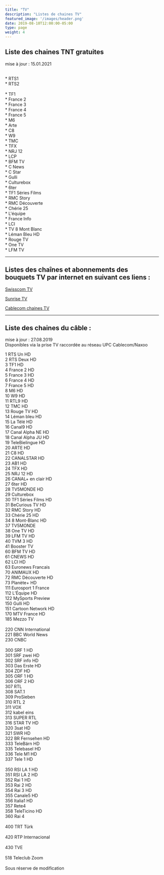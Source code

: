 ```yaml
---
title: "TV"
description: "Listes de chaines TV"
featured_image: '/images/header.png'
date: 2019-08-10T12:00:00-05:00
type: page
weight: 4
---
```


## Liste des chaines TNT gratuites

mise à jour : 15.01.2021
<br />
<br />

<div style="text-align:left;">
* RTS1
<br />
* RTS2
<br />
<br />
* TF1
<br />
* France 2
<br />
* France 3
<br />
* France 4
<br />
* France 5
<br />
* M6
<br />
* Arte
<br />
* C8
<br />
* W9
<br />
* TMC
<br />
* TFX
<br />
* NRJ 12
<br />
* LCP
<br />
* BFM TV
<br />
* C News
<br />
* C Star
<br />
* Gulli
<br />
* Culturebox
<br />
* 6ter
<br />
* TF1 Séries Films
<br />
* RMC Story
<br />
* RMC Découverte
<br />
* Chérie 25
<br />
* L'équipe
<br />
* France Info
<br />
* LCI
<br />
* TV 8 Mont Blanc
<br />
* Léman Bleu HD
  <br />
* Rouge TV
  <br />
* One TV
  <br />
* LFM TV
<br />
</div>

---

## Listes des chaînes et abonnements  des bouquets TV par internet en suivant ces liens :  

<a href="https://www.swisscom.ch/fr/clients-prives/internet-television-reseaufixe/swisscom-tv/chaines/liste-chaines.html#cl%5Bdevice%5D%5B%5D=tv/" target="_blank">Swisscom TV</a>

<a href="https://www.sunrise.ch/fr/clients-prives/pour-la-maison/smart-tv/tv-sender.html#/" target="_blank">Sunrise TV</a>

<a href="https://www.upc.ch/fr/television/chaines-tv/" target="_blank">Cablecom chaines TV</a>

---

## Liste des chaines du câble :

mise à jour : 27.08.2019
<br />
Disponibles via la prise TV raccordée au réseau UPC Cablecom/Naxoo
<br />
<div style="text-align:left;">
1 RTS Un HD
<br />
2 RTS Deux HD
<br />
3 TF1 HD
<br />
4 France 2 HD
<br />
5 France 3 HD
<br />
6 France 4 HD
<br />
7 France 5 HD
<br />
8 M6 HD
<br />
10 W9 HD
<br />
11 RTL9 HD
<br />
12 TMC HD
<br />
13 Rouge TV HD
<br />
14 Léman bleu HD
<br />
15 La Télé HD
<br />
16 Canal9 HD
<br />
17 Canal Alpha NE HD
<br />
18 Canal Alpha JU HD
<br />
19 TeleBielingue HD
<br />
20 ARTE HD
<br />
21 C8 HD
<br />
22 CANALSTAR HD
<br />
23 AB1 HD
<br />
24 TFX HD
<br />
25 NRJ 12 HD
<br />
26 CANAL+ en clair HD
<br />
27 6ter HD
<br />
28 TV5MONDE HD
<br />
29 Culturebox
<br />
30 TF1 Séries Films HD
<br />
31 BeCurious TV HD
<br />
32 RMC Story HD
<br />
33 Chérie 25 HD
<br />
34 8 Mont-Blanc HD
<br />
37 TV5MONDE
<br />
38 One TV HD
<br />
39 LFM TV HD
<br />
40 TVM 3 HD
<br />
41 Booster TV
<br />
60 BFM TV HD
<br />
61 CNEWS HD
<br />
62 LCI HD
<br />
63 Euronews Francais
<br />
70 ANIMAUX HD
<br />
72 RMC Découverte HD
<br />
73 Planète+ HD
<br />
111 Eurosport 1 France
<br />
112 L’Équipe HD
<br />
122 MySports Preview
<br />
150 Gulli HD
<br />
151 Cartoon Network HD
<br />
170 MTV France HD
<br />
185 Mezzo TV
<br />
<br />
220 CNN International
<br />
221 BBC World News
<br />
230 CNBC
<br />
<br />
300 SRF 1 HD
<br />
301 SRF zwei HD
<br />
302 SRF info HD
<br />
303 Das Erste HD
<br />
304 ZDF HD
<br />
305 ORF 1 HD
<br />
306 ORF 2 HD
<br />
307 RTL
<br />
308 SAT.1
<br />
309 ProSieben
<br />
310 RTL 2
<br />
311 VOX
<br />
312 kabel eins
<br />
313 SUPER RTL
<br />
316 STAR TV HD
<br />
320 3sat HD
<br />
321 SWR HD
<br />
322 BR Fernsehen HD
<br />
333 TeleBärn HD
<br />
335 Telebasel HD
<br />
336 Tele M1 HD
<br />
337 Tele 1 HD
<br />
<br />
350 RSI LA 1 HD
<br />
351 RSI LA 2 HD
<br />
352 Rai 1 HD
<br />
353 Rai 2 HD
<br />
354 Rai 3 HD
<br />
355 Canale5 HD
<br />
356 Italia1 HD
<br />
357 Rete4
<br />
358 TeleTicino HD
<br />
360 Rai 4
<br />
<br />
400 TRT Türk
<br />
<br />
420 RTP Internacional
<br />
<br />
430 TVE
<br />
<br />
518 Teleclub Zoom
<br />
<br />
Sous réserve de modification
</div>
